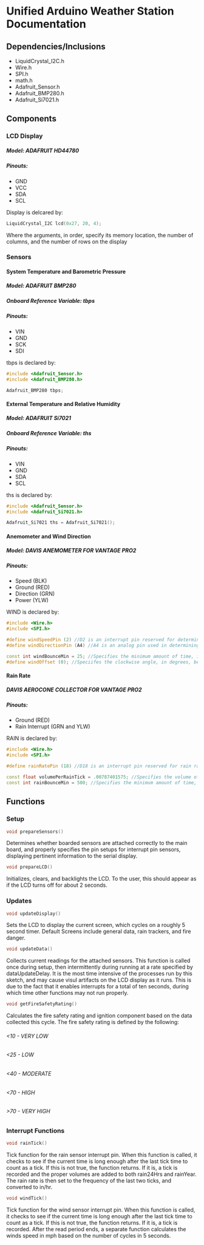 # Unified Arduino Weather Station Documentation

## Dependencies/Inclusions

- LiquidCrystal_I2C.h
- Wire.h
- SPI.h
- math.h
- Adafruit_Sensor.h
- Adafruit_BMP280.h
- Adafruit_Si7021.h

## Components

### LCD Display
##### Model: ADAFRUIT HD44780
##### Pinouts:
- GND
- VCC
- SDA
- SCL

Display is delcared by:
```C++
LiquidCrystal_I2C lcd(0x27, 20, 4);
```
Where the arguments, in order, specify its memory location, the number of columns, and the number of rows on the display

### Sensors
#### System Temperature and Barometric Pressure
##### Model: ADAFRUIT BMP280
##### Onboard Reference Variable: tbps
##### Pinouts:
- VIN
- GND
- SCK
- SDI

tbps is declared by:
```C++
#include <Adafruit_Sensor.h>
#include <Adafruit_BMP280.h>

Adafruit_BMP280 tbps;
```

#### External Temperature and Relative Humidity
##### Model: ADAFRUIT Si7021
##### Onboard Reference Variable: ths
##### Pinouts:
- VIN
- GND
- SDA
- SCL

ths is declared by:
```C++
#include <Adafruit_Sensor.h>
#include <Adafruit_Si7021.h>

Adafruit_Si7021 ths = Adafruit_Si7021();
```


#### Anemometer and Wind Direction
##### Model: DAVIS ANEMOMETER FOR VANTAGE PRO2
##### Pinouts:
- Speed (BLK)
- Ground (RED)
- Direction (GRN)
- Power (YLW)

WIND is declared by:
```C++
#include <Wire.h>
#include <SPI.h>

#define windSpeedPin (2) //D2 is an interrupt pin reserved for determining wind speed
#define windDirectionPin (A4) //A4 is an analog pin used in determining wind direction

const int windBounceMin = 25; //Specifies the minimum amount of time, in milliseconds, that a wind cycle must take to be counted
#define windOffset (0); //Speciifes the clockwise angle, in degrees, between the support of the anemometer and the wind vane's resting direction
```

#### Rain Rate
##### DAVIS AEROCONE COLLECTOR FOR VANTAGE PRO2
##### Pinouts:
- Ground (RED)
- Rain Interrupt (GRN and YLW)

RAIN is declared by:
```C++
#include <Wire.h>
#include <SPI.h>

#define rainRatePin (18) //D18 is an interrupt pin reserved for rain rate calculations

const float volumePerRainTick = .00787401575; //Specifies the volume of water which will cause a tip in the rain sensor, should be calibrated
const int rainBounceMin = 500; //Specifies the minimum amount of time, in milliseconds, that a rain tick must wait after its predecessor to be counted
```

## Functions
### Setup

```C++
void prepareSensors()
```
 Determines whether boarded sensors are attached correctly to the main board, and properly specifies the pin setups for interrupt pin sensors, displaying pertinent information to the serial display.

```C++
void prepareLCD()
```
Initializes, clears, and backlights the LCD. To the user, this should appear as if the LCD turns off for about 2 seconds.

### Updates

```C++
void updateDisplay()
```
Sets the LCD to display the current screen, which cycles on a roughly 5 second timer. Default Screens include general data, rain trackers, and fire danger.

```C++
void updateData()
```
Collects current readings for the attached sensors. This function is called once during setup, then intermittently during running at a rate specified by dataUpdateDelay. It is the most time intensive of the processes run by this sketch, and may cause visul artifacts on the LCD display as it runs. This is due to the fact that it enables interrupts for a total of ten seconds, during which time other functions may not run properly.

```C++
void getFireSafetyRating()
```
Calculates the fire safety rating and ignition component based on the data collected this cycle. The fire safety rating is defined by the following:


###### <10 - VERY LOW
###### <25 - LOW
###### <40 - MODERATE
###### <70 - HIGH
###### >70 - VERY HIGH

### Interrupt Functions

```C++
void rainTick()
```
Tick function for the rain sensor interrupt pin. When this function is called, it checks to see if the current time is long enough after the last tick time to count as a tick. If this is not true, the function returns. If it is, a tick is recorded and the proper volumes are added to both rain24Hrs and rainYear. The rain rate is then set to the frequency of the last two ticks, and converted to in/hr.

```C++
void windTick()
```
Tick function for the wind sensor interrupt pin. When this function is called, it checks to see if the current time is long enough after the last tick time to count as a tick. If this is not true, the function returns. If it is, a tick is recorded. After the read period ends, a separate function calculates the winds speed in mph based on the number of cycles in 5 seconds.
